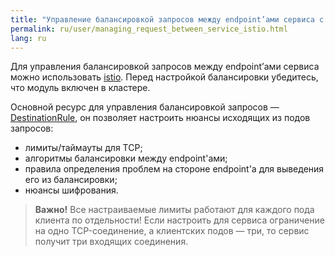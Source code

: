 ```yaml
---
title: "Управление балансировкой запросов между endpoint’ами сервиса с Istio"
permalink: ru/user/managing_request_between_service_istio.html
lang: ru
---
```


Для управления балансировкой запросов между endpoint’ами сервиса можно использовать [istio](#).
Перед настройкой балансировки убедитесь, что модуль включен в кластере.

<!-- перенесено из https://deckhouse.ru/products/kubernetes-platform/documentation/latest/modules/istio/#%D1%83%D0%BF%D1%80%D0%B0%D0%B2%D0%BB%D0%B5%D0%BD%D0%B8%D0%B5-%D0%B1%D0%B0%D0%BB%D0%B0%D0%BD%D1%81%D0%B8%D1%80%D0%BE%D0%B2%D0%BA%D0%BE%D0%B9-%D0%B7%D0%B0%D0%BF%D1%80%D0%BE%D1%81%D0%BE%D0%B2-%D0%BC%D0%B5%D0%B6%D0%B4%D1%83-endpoint%D0%B0%D0%BC%D0%B8-%D1%81%D0%B5%D1%80%D0%B2%D0%B8%D1%81%D0%B0 -->

Основной ресурс для управления балансировкой запросов — [DestinationRule](#), он позволяет настроить нюансы исходящих из подов запросов:

* лимиты/таймауты для TCP;
* алгоритмы балансировки между endpoint'ами;
* правила определения проблем на стороне endpoint'а для выведения его из балансировки;
* нюансы шифрования.

> **Важно!** Все настраиваемые лимиты работают для каждого пода клиента по отдельности! Если настроить для сервиса ограничение на одно TCP-соединение, а клиентских подов — три, то сервис получит три входящих соединения.
